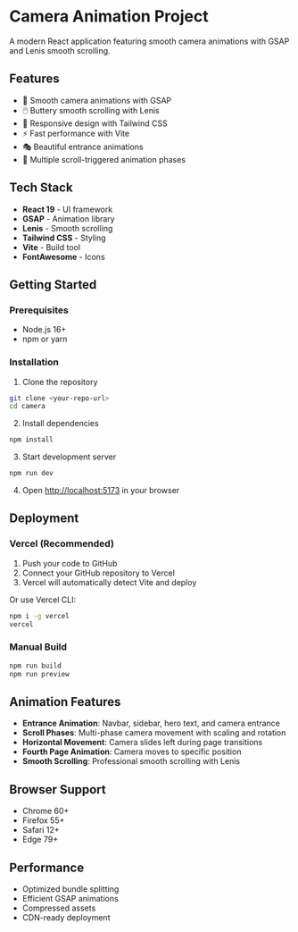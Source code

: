 # Camera Animation Project

A modern React application featuring smooth camera animations with GSAP and Lenis smooth scrolling.

## Features

- 🎨 Smooth camera animations with GSAP
- 🖱️ Buttery smooth scrolling with Lenis
- 📱 Responsive design with Tailwind CSS
- ⚡ Fast performance with Vite
- 🎭 Beautiful entrance animations
- 📐 Multiple scroll-triggered animation phases

## Tech Stack

- **React 19** - UI framework
- **GSAP** - Animation library
- **Lenis** - Smooth scrolling
- **Tailwind CSS** - Styling
- **Vite** - Build tool
- **FontAwesome** - Icons

## Getting Started

### Prerequisites

- Node.js 16+ 
- npm or yarn

### Installation

1. Clone the repository
```bash
git clone <your-repo-url>
cd camera
```

2. Install dependencies
```bash
npm install
```

3. Start development server
```bash
npm run dev
```

4. Open [http://localhost:5173](http://localhost:5173) in your browser

## Deployment

### Vercel (Recommended)

1. Push your code to GitHub
2. Connect your GitHub repository to Vercel
3. Vercel will automatically detect Vite and deploy

Or use Vercel CLI:
```bash
npm i -g vercel
vercel
```

### Manual Build

```bash
npm run build
npm run preview
```

## Animation Features

- **Entrance Animation**: Navbar, sidebar, hero text, and camera entrance
- **Scroll Phases**: Multi-phase camera movement with scaling and rotation
- **Horizontal Movement**: Camera slides left during page transitions
- **Fourth Page Animation**: Camera moves to specific position
- **Smooth Scrolling**: Professional smooth scrolling with Lenis

## Browser Support

- Chrome 60+
- Firefox 55+
- Safari 12+
- Edge 79+

## Performance

- Optimized bundle splitting
- Efficient GSAP animations
- Compressed assets
- CDN-ready deployment
